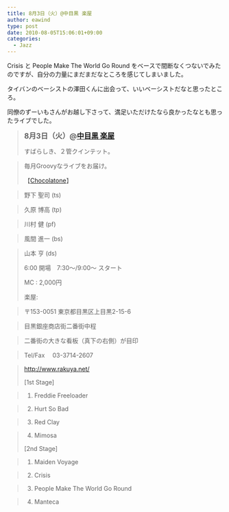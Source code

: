 ```yaml
---
title: 8月3日（火）@中目黒 楽屋
author: eawind
type: post
date: 2010-08-05T15:06:01+09:00
categories:
  - Jazz
---
```

Crisis と People Make The World Go Round をベースで間断なくつないでみたのですが、自分の力量にまだまだなところを感じてしまいました。

タイバンのベーシストの澤田くんに出会って、いいベーシストだなと思ったところ。

同僚のずーいもさんがお越し下さって、満足いただけたなら良かったなとも思ったライブでした。

> <big><strong>8月3日（火）@<a href="http://www.rakuya.net/" target="_blank">中目黒 楽屋</a></strong></big>
>
> すばらしき、２管クインテット。

> 毎月Groovyなライブをお届け。
>
> 【[Chocolatone][1]】

> 野下 聖司 (ts)

> 久原 博高 (tp)

> 川村 健 (pf)

> 風間 進一 (bs)

> 山本 亨 (ds)
>
> 6:00 開場　7:30〜/9:00〜 スタート
>
> MC : 2,000円
>
> 楽屋:

> 〒153-0051 東京都目黒区上目黒2-15-6

> 目黒銀座商店街二番街中程

> 二番街の大きな看板（真下の右側）が目印

> Tel/Fax　 03-3714-2607

> <a href="http://www.rakuya.net/" target="_blank">http://www.rakuya.net/</a>
>
> [1st Stage]

> 1. Freddie Freeloader

> 2. Hurt So Bad

> 3. Red Clay

> 4. Mimosa
>
> [2nd Stage]

> 1. Maiden Voyage

> 2. Crisis

> 3. People Make The World Go Round

> 4. Manteca

 [1]: http://www.eawind.net/?page_id=930
